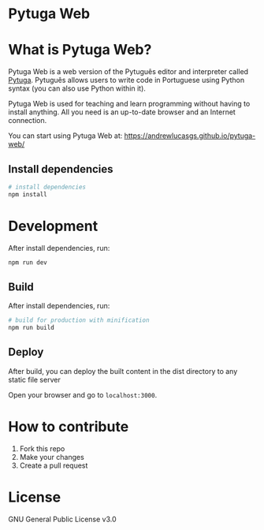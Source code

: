# Pytuga Web

# What is Pytuga Web?
Pytuga Web is a web version of the Pytuguês editor and interpreter called [Pytuga](https://github.com/Transpyler/pytuga). Pytuguês allows users to write code in Portuguese using Python syntax (you can also use Python within it). 

Pytuga Web is used for teaching and learn programming without having to install anything. All you need is an up-to-date browser and an Internet connection.

You can start using Pytuga Web at:
https://andrewlucasgs.github.io/pytuga-web/


## Install dependencies


``` bash
# install dependencies
npm install
```

# Development
After install dependencies, run:

``` bash
npm run dev
```

## Build

After install dependencies, run:

``` bash
# build for production with minification
npm run build
```

## Deploy
After build, you can deploy the built content in the dist directory to any static file server

Open your browser and go to `localhost:3000`.



# How to contribute

1. Fork this repo
2. Make your changes
3. Create a pull request

# License

GNU General Public License v3.0